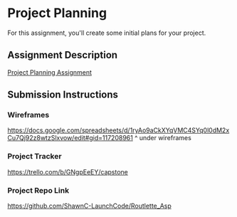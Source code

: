 # Project Planning
For this assignment, you'll create some initial plans for your project.

## Assignment Description
[Project Planning Assignment](https://education.launchcode.org/liftoff/modules/assignments/project-planning)

## Submission Instructions

### Wireframes
https://docs.google.com/spreadsheets/d/1ryAo9aCkXYqVMC4SYq0l0dM2xCu7Qj92z8wtzSlxvow/edit#gid=117208961
^ under wireframes


### Project Tracker

https://trello.com/b/GNgpEeEY/capstone

### Project Repo Link

https://github.com/ShawnC-LaunchCode/Routlette_Asp
